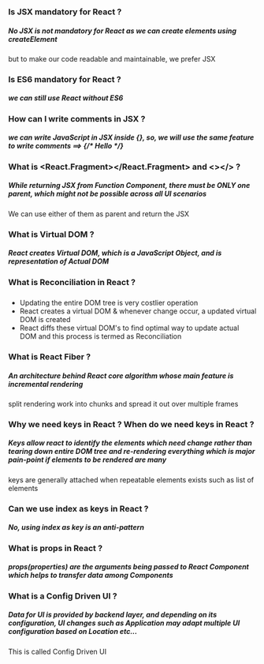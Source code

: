 ### Is JSX mandatory for React ?
##### No JSX is not mandatory for React as we can create elements using createElement
but to make our code readable and maintainable, we prefer JSX

### Is ES6 mandatory for React ?
##### we can still use React without ES6

### How can I write comments in JSX ?
##### we can write JavaScript in JSX inside {}, so, we will use the same feature to write comments ==> {/* Hello */}

### What is <React.Fragment></React.Fragment> and <></> ?
##### While returning JSX from Function Component, there must be ONLY one parent, which might not be possible across all UI scenarios
We can use either of them as parent and return the JSX

### What is Virtual DOM ?
##### React creates Virtual DOM, which is a JavaScript Object, and is representation of Actual DOM

### What is Reconciliation in React ?
##### 
* Updating the entire DOM tree is very costlier operation
* React creates a virtual DOM & whenever change occur, a updated virtual DOM is created
* React diffs these virtual DOM's to find optimal way to update actual DOM and this process is termed as Reconciliation

### What is React Fiber ?
##### An architecture behind React core algorithm whose main feature is incremental rendering 
split rendering work into chunks and spread it out over multiple frames

### Why we need keys in React ? When do we need keys in React ?
##### Keys allow react to identify the elements which need change rather than tearing down entire DOM tree and re-rendering everything which is major pain-point if elements to be rendered are many
keys are generally attached when repeatable elements exists such as list of elements

### Can we use index as keys in React ?
##### No, using index as key is an anti-pattern

### What is props in React ?
##### props(properties) are the arguments being passed to React Component which helps to transfer data among Components

### What is a Config Driven UI ?
##### Data for UI is provided by backend layer, and depending on its configuration, UI changes such as Application may adapt multiple UI configuration based on Location etc...
This is called Config Driven UI

